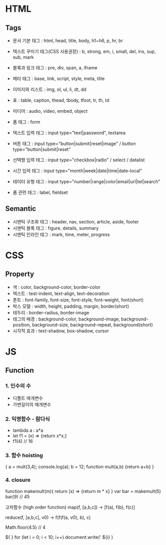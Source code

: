# HTML 

## Tags
- 문서 기본 태그 : html, head, title, body, h1~h6, p, hr, br
- 텍스트 꾸미기 태그(CSS 사용권장) : b, strong, em, i, small, del, ins, sup, sub, mark 
- 블록과 링크 태그 : pre, div, span, a, iframe
- 메타 태그 : base, link, script, style, meta, title
- 이미지와 리스트 : img, ol, ul, li, dt, dd
- 표 : table, caption, thead, tbody, tfoot, tr, th, td
- 미디어 : audio, video, embed, object

- 폼 태그 : form
- 텍스트 입력 태그 : input type="text|password", textarea
- 버튼 태그 : input type="button|submit|reset|image" / button type="button|submit|reset"
- 선택형 입력 태그 : input type="checkbox|radio" / select / datalist
- 시간 입력 태그 : input type="month|week|date|time|date-local"
- 테이터 유형 태그 : input type="number|range|color|email|url|tel|search"
- 폼 관련 태그 : label, fieldset

## Semantic
- 시맨틱 구조화 태그 : header, nav, section, article, aside, footer
- 시맨틱 블록 태그 : figure, details, summary
- 시맨틱 인라인 태그 : mark, time, meter, progress

# CSS

## Property
- 색 : color, background-color, border-color
- 텍스트 : test-indent, text-align, text-decoration
- 폰트 : font-family, font-size, font-style, font-weight, font(short)
- 박스 모델 : width, height, padding, margin, border(short)
- 테두리 : border-radius, border-image
- 태그의 배경 : background-color, background-image, background-position, background-size, background-repeat, background(short)
- 시각적 효과 : text-shadow, box-shadow, cursor

# JS

## Function

### 1. 인수의 수 
 - 디폴트 매개변수
 - 가변길이의 매개변수

### 2. 익명함수 - 람다식
 - lambda a : a*a
 - let f1 = (x) => {return x*x;}
 - f1(4) // 16

### 3. 함수 hoisting
{
   a = mult(3,4);
   console.log(a);
   b = 12;
   function mult(a,b) {return a+b}
}

### 4. closure 

function makemult(m){
    return (x) => {return m * x}
}
var bar = makemult(5)
bar(9) // 45

고차함수 (high order function)
map(f, [a,b,c])
-> [f(a), f(b), f(c)]

reduce(f, [a,b,c], v0)
-> f(f(f(a, v0), b), c) 

Math.floor(4.5) // 4

${   }
for (let i = 0; i < 10; i++)
     document.write('<td> ${i} </td>)
